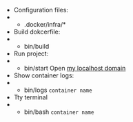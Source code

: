 - Configuration files:
- - .docker/infra/*
- Build dokcerfile:
- - bin/build
- Run project:
- - bin/start
Open <a href="http://localhost">my localhost domain</a>
- Show container logs:
- - bin/logs `container name`
- Tty terminal
- - bin/bash `container name`
